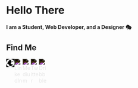 # Hello There

**I am a Student, Web Developer, and a Designer 🎭**

## Find Me

[<img title="Portfolio" align="left" alt="portfolio" width="22px" style="filter: invert();" src="https://raw.githubusercontent.com/iconic/open-iconic/master/svg/globe.svg" />][portfolio]
[<img title="LinkedIn" align="left" alt="LinkedIn" width="22px" style="filter: invert();" src="https://cdn.jsdelivr.net/npm/simple-icons@v3/icons/linkedin.svg" />][linkedin]
[<img title="Medium" align="left" alt="Medium" width="22px" style="filter: invert();" src="https://cdn.jsdelivr.net/npm/simple-icons@v3/icons/medium.svg" />][medium]
[<img title="Twitter" align="left" alt="Twitter" width="22px" style="filter: invert();" src="https://cdn.jsdelivr.net/npm/simple-icons@v3/icons/twitter.svg" />][twitter]
[<img title="Dribbble" align="left" alt="Dribbble" width="22px" style="filter: invert();" src="https://cdn.jsdelivr.net/npm/simple-icons@v3/icons/dribbble.svg" />][dribbble]

[portfolio]: https://saiduriad.web.app/
[twitter]: https://twitter.com/RiadSaidur
[medium]: https://riadsaidur.medium.com/
[dribbble]: https://dribbble.com/RiadSaidur
[linkedin]: https://www.linkedin.com/in/riadsaidur/